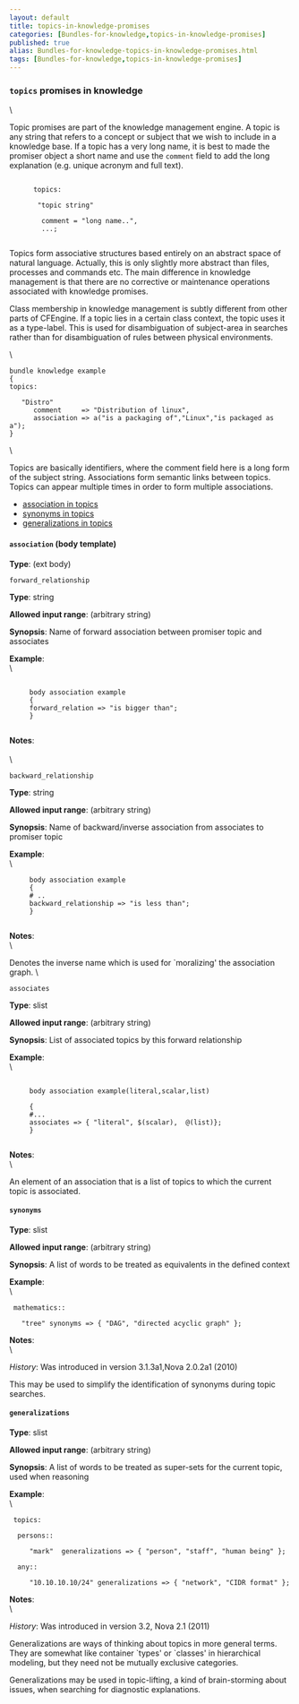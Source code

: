 ```yaml
---
layout: default
title: topics-in-knowledge-promises
categories: [Bundles-for-knowledge,topics-in-knowledge-promises]
published: true
alias: Bundles-for-knowledge-topics-in-knowledge-promises.html
tags: [Bundles-for-knowledge,topics-in-knowledge-promises]
---
```


### `topics` promises in knowledge

\

Topic promises are part of the knowledge management engine. A topic is
any string that refers to a concept or subject that we wish to include
in a knowledge base. If a topic has a very long name, it is best to made
the promiser object a short name and use the `comment` field to add the
long explanation (e.g. unique acronym and full text).

~~~~ {.smallexample}
     
      topics:
     
       "topic string"
     
        comment = "long name..",
        ...;
     
~~~~

Topics form associative structures based entirely on an abstract space
of natural language. Actually, this is only slightly more abstract than
files, processes and commands etc. The main difference in knowledge
management is that there are no corrective or maintenance operations
associated with knowledge promises.

Class membership in knowledge management is subtly different from other
parts of CFEngine. If a topic lies in a certain class context, the topic
uses it as a type-label. This is used for disambiguation of subject-area
in searches rather than for disambiguation of rules between physical
environments.

\

~~~~ {.verbatim}
bundle knowledge example
{
topics:

   "Distro"
      comment     => "Distribution of linux",              
      association => a("is a packaging of","Linux","is packaged as a");
}
~~~~

\

Topics are basically identifiers, where the comment field here is a long
form of the subject string. Associations form semantic links between
topics. Topics can appear multiple times in order to form multiple
associations.

-   [association in topics](#association-in-topics)
-   [synonyms in topics](#synonyms-in-topics)
-   [generalizations in topics](#generalizations-in-topics)

#### `association` (body template)

**Type**: (ext body)

`forward_relationship`

**Type**: string

**Allowed input range**: (arbitrary string)

**Synopsis**: Name of forward association between promiser topic and
associates

**Example**:\
 \

~~~~ {.verbatim}
     
     body association example
     {
     forward_relation => "is bigger than";
     }
     
~~~~

**Notes**:\
 \
 \

`backward_relationship`

**Type**: string

**Allowed input range**: (arbitrary string)

**Synopsis**: Name of backward/inverse association from associates to
promiser topic

**Example**:\
 \

~~~~ {.verbatim}
     body association example
     {
     # ..
     backward_relationship => "is less than";
     }
     
~~~~

**Notes**:\
 \

Denotes the inverse name which is used for \`moralizing' the association
graph. \

`associates`

**Type**: slist

**Allowed input range**: (arbitrary string)

**Synopsis**: List of associated topics by this forward relationship

**Example**:\
 \

~~~~ {.verbatim}
     
     body association example(literal,scalar,list)
     
     {
     #...
     associates => { "literal", $(scalar),  @(list)};
     }
     
~~~~

**Notes**:\
 \

An element of an association that is a list of topics to which the
current topic is associated.

#### `synonyms`

**Type**: slist

**Allowed input range**: (arbitrary string)

**Synopsis**: A list of words to be treated as equivalents in the
defined context

**Example**:\
 \

~~~~ {.verbatim}
 mathematics::

   "tree" synonyms => { "DAG", "directed acyclic graph" };
~~~~

**Notes**:\
 \

*History*: Was introduced in version 3.1.3a1,Nova 2.0.2a1 (2010)

This may be used to simplify the identification of synonyms during topic
searches.

#### `generalizations`

**Type**: slist

**Allowed input range**: (arbitrary string)

**Synopsis**: A list of words to be treated as super-sets for the
current topic, used when reasoning

**Example**:\
 \

~~~~ {.verbatim}
 topics:

  persons::

     "mark"  generalizations => { "person", "staff", "human being" };

  any::

     "10.10.10.10/24" generalizations => { "network", "CIDR format" };
~~~~

**Notes**:\
 \

*History*: Was introduced in version 3.2, Nova 2.1 (2011)

Generalizations are ways of thinking about topics in more general terms.
They are somewhat like container \`types' or \`classes' in hierarchical
modeling, but they need not be mutually exclusive categories.

Generalizations may be used in topic-lifting, a kind of brain-storming
about issues, when searching for diagnostic explanations.
